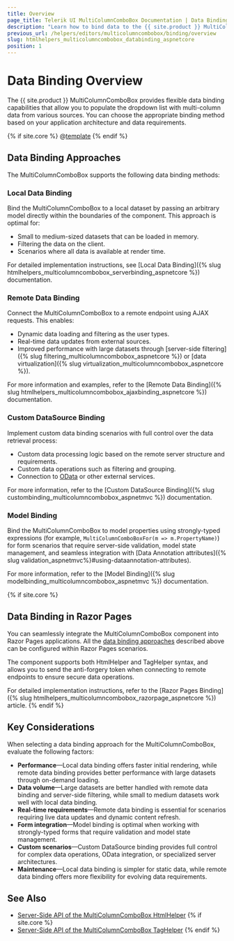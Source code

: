 ```yaml
---
title: Overview
page_title: Telerik UI MultiColumnComboBox Documentation | Data Binding Overview  
description: "Learn how to bind data to the {{ site.product }} MultiColumnComboBox using various data binding approaches."
previous_url: /helpers/editors/multicolumncombobox/binding/overview
slug: htmlhelpers_multicolumncombobox_databinding_aspnetcore
position: 1
---
```


# Data Binding Overview

The {{ site.product }} MultiColumnComboBox provides flexible data binding capabilities that allow you to populate the dropdown list with multi-column data from various sources. You can choose the appropriate binding method based on your application architecture and data requirements.

{% if site.core %}
@[template](/_contentTemplates/core/json-serialization-note.md#json-serialization-note)
{% endif %}

## Data Binding Approaches

The MultiColumnComboBox supports the following data binding methods:

### Local Data Binding

Bind the MultiColumnComboBox to a local dataset by passing an arbitrary model directly within the boundaries of the component. This approach is optimal for:
- Small to medium-sized datasets that can be loaded in memory.
- Filtering the data on the client.
- Scenarios where all data is available at render time.

For detailed implementation instructions, see [Local Data Binding]({% slug htmlhelpers_multicolumncombobox_serverbinding_aspnetcore %}) documentation.

### Remote Data Binding

Connect the MultiColumnComboBox to a remote endpoint using AJAX requests. This enables:
- Dynamic data loading and filtering as the user types.
- Real-time data updates from external sources.
- Improved performance with large datasets through [server-side filtering]({% slug filtering_multicolumncombobox_aspnetcore %}) or [data virtualization]({% slug virtualization_multicolumncombobox_aspnetcore %}).

For more information and examples, refer to the [Remote Data Binding]({% slug htmlhelpers_multicolumncombobox_ajaxbinding_aspnetcore %}) documentation.

### Custom DataSource Binding

Implement custom data binding scenarios with full control over the data retrieval process:
- Custom data processing logic based on the remote server structure and requirements.
- Custom data operations such as filtering and grouping.
- Connection to [OData](https://www.odata.org/) or other external services.

For more information, refer to the [Custom DataSource Binding]({% slug custombinding_multicolumncombobox_aspnetmvc %}) documentation.

### Model Binding

Bind the MultiColumnComboBox to model properties using strongly-typed expressions (for example, `MultiColumnComboBoxFor(m => m.PropertyName)`) for form scenarios that require server-side validation, model state management, and seamless integration with [Data Annotation attributes]({% slug validation_aspnetmvc%}#using-dataannotation-attributes).

For more information, refer to the [Model Binding]({% slug modelbinding_multicolumncombobox_aspnetmvc %}) documentation.

{% if site.core %}
## Data Binding in Razor Pages

You can seamlessly integrate the MultiColumnComboBox component into Razor Pages applications. All the [data binding approaches](#data-binding-approaches) described above can be configured within Razor Pages scenarios.

The component supports both HtmlHelper and TagHelper syntax, and allows you to send the anti-forgery token when connecting to remote endpoints to ensure secure data operations.

For detailed implementation instructions, refer to the [Razor Pages Binding]({% slug htmlhelpers_multicolumncombobox_razorpage_aspnetcore %}) article.
{% endif %}

## Key Considerations

When selecting a data binding approach for the MultiColumnComboBox, evaluate the following factors:

* **Performance**&mdash;Local data binding offers faster initial rendering, while remote data binding provides better performance with large datasets through on-demand loading.
* **Data volume**&mdash;Large datasets are better handled with remote data binding and server-side filtering, while small to medium datasets work well with local data binding.
* **Real-time requirements**&mdash;Remote data binding is essential for scenarios requiring live data updates and dynamic content refresh.
* **Form integration**&mdash;Model binding is optimal when working with strongly-typed forms that require validation and model state management.
* **Custom scenarios**&mdash;Custom DataSource binding provides full control for complex data operations, OData integration, or specialized server architectures.
* **Maintenance**&mdash;Local data binding is simpler for static data, while remote data binding offers more flexibility for evolving data requirements.

## See Also

* [Server-Side API of the MultiColumnComboBox HtmlHelper](/api/multicolumncombobox)
{% if site.core %}
* [Server-Side API of the MultiColumnComboBox TagHelper](/api/taghelpers/multicolumncombobox)
{% endif %}
